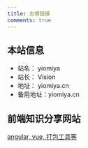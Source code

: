 ```yaml
---
title: 友情链接
comments: true
---
```


## 本站信息
- 站名： yiomiya
- 站长： Vision
- 地址： yiomiya.cn
- 备用地址：yiomiya.cn

## 前端知识分享网站

[angular, vue, 打包工具等](https://kidwen.top)
